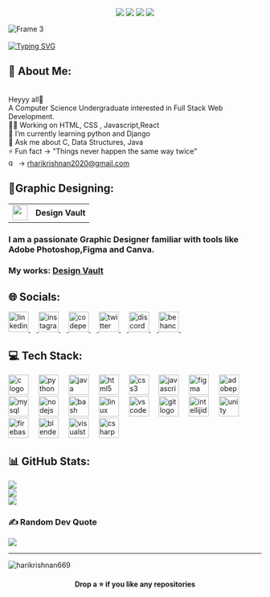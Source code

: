 <p align="center">
<img src="https://img.shields.io/badge/Age-20-blue" />
  <img src="https://img.shields.io/badge/Lives-Thiruvananthapuram-success" />
   <!--<img src="https://img.shields.io/badge/Focus-Data Science-blue" /> -->
  <img src="https://img.shields.io/badge/Languages-English%20%26%20Malayalam-brightgreen" />
  <img src="https://img.shields.io/badge/Interests-UI/UXDesigning-brightgreen" />
</p>

![Frame 3](https://github.com/user-attachments/assets/27293133-1af6-4156-b3e8-ed73a1b1d9da)
<br><br>
<a href="https://git.io/typing-svg">
  <picture>
    <source
      srcset="https://readme-typing-svg.herokuapp.com?font=Roboto&size=50&pause=1000&color=FFFFFF&center=true&vCenter=true&width=1100&lines=Computer+Science+Undergraduate;A+Graphic+Designer;Web+Development;UI%2FUX+Designing"
      media="(prefers-color-scheme: dark)"
    />
    <img
      src="https://readme-typing-svg.herokuapp.com?font=Roboto&size=50&pause=1000&color=000000&center=true&vCenter=true&width=1100&lines=Computer+Science+Undergraduate;A+Graphic+Designer;Web+Development;UI%2FUX+Designing"
      alt="Typing SVG"
    />
  </picture>
</a>
<br>

## 💫 About Me:
<br>Heyyy all🔰
<br>A Computer Science Undergraduate interested in Full Stack Web Development.
<br>🙇‍♀️ Working on HTML, CSS , Javascript,React <br>🌱 I’m currently learning python and Django<br>💬 Ask me about C, Data Structures, Java <br>⚡ Fun fact -> "Things never happen the same way twice"
<br> <img src="https://raw.githubusercontent.com/maurodesouza/profile-readme-generator/master/src/assets/icons/social/gmail/default.svg" width="20" height="15" alt="gmail logo"  />-> rharikrishnan2020@gmail.com

## 🎨Graphic Designing:
<table>
  <tr>
    <td><img src="https://github.com/user-attachments/assets/a325de80-4158-4d4f-925c-59231e58ef8c" width="30" height="30"></td>
    <td><strong>Design Vault</strong></td>
  </tr>
</table>

### I am a passionate Graphic Designer familiar with tools like Adobe Photoshop,Figma and Canva. 

### My works: [Design Vault](https://harikrishnan669.github.io/Design_Works/)

## 🌐 Socials:
<div align="left">
  <a href="https://www.linkedin.com/in/harikrishnan-r-13a250258/" target="_blank">
  <img src="https://skillicons.dev/icons?i=linkedin" height="40" alt="linkedin logo"  />
  <img width="12" />
  </a>
  <a href="https://www.instagram.com/hari_2k4/" target="_blank">
  <img src="https://skillicons.dev/icons?i=instagram" height="40" alt="instagram logo"  />
  <img width="12" />
  </a>
  <a href="https://codepen.io/zdvacfhq-the-encoder" target="_blank">
  <img src="https://skillicons.dev/icons?i=codepen" height="40" alt="codepen logo"  />
  <img width="12" />
  </a>
  <a href="https://x.com/hari_2k4" target="_blank">
  <img src="https://skillicons.dev/icons?i=twitter" height="40" alt="twitter logo"  />
  <img width="12" />
  </a>
  <a href="https://discord.com/channels/@me" target="_blank">
    <img src="https://skillicons.dev/icons?i=discord" height="40" alt="discord logo"  />
    <img width="12" />
  <a href="https://www.behance.net/11er" target="_blank">
    <img src="https://cdn.jsdelivr.net/gh/devicons/devicon/icons/behance/behance-original.svg" height="40" alt="behance logo"  />
    <img width="12" />
  </a>
</div>

###
## 💻 Tech Stack:
<div align="left">
  <img src="https://skillicons.dev/icons?i=c" height="40" alt="c logo"  />
  <img width="12" />
  <img src="https://skillicons.dev/icons?i=py" height="40" alt="python logo"  />
  <img width="12" />
  <img src="https://skillicons.dev/icons?i=java" height="40" alt="java logo"  />
  <img width="12" />
  <img src="https://skillicons.dev/icons?i=html" height="40" alt="html5 logo"  />
  <img width="12" />
  <img src="https://skillicons.dev/icons?i=css" height="40" alt="css3 logo"  />
  <img width="12" />
  <img src="https://skillicons.dev/icons?i=js" height="40" alt="javascript logo"  />
  <img width="12" />
  <img src="https://skillicons.dev/icons?i=figma" height="40" alt="figma logo"  />
  <img width="12" />
  <img src="https://skillicons.dev/icons?i=ps" height="40" alt="adobephotoshop logo"  />
  <img width="12" />
  <img src="https://skillicons.dev/icons?i=mysql" height="40" alt="mysql logo"  />
  <img width="12" />
  <img src="https://skillicons.dev/icons?i=nodejs" height="40" alt="nodejs logo"  />
  <img width="12" />
  <img src="https://skillicons.dev/icons?i=bash" height="40" alt="bash logo"  />
  <img width="12" />
  <img src="https://skillicons.dev/icons?i=linux" height="40" alt="linux logo"  />
  <img width="12" />
  <img src="https://skillicons.dev/icons?i=vscode" height="40" alt="vscode logo"  />
  <img width="12" />
  <img src="https://skillicons.dev/icons?i=git" height="40" alt="git logo"  />
  <img width="12" />
  <img src="https://skillicons.dev/icons?i=idea" height="40" alt="intellijidea logo"  />
  <img width="12" />
  <img src="https://skillicons.dev/icons?i=unity" height="40" alt="unity logo"  />
  <img width="12" />
  <img src="https://skillicons.dev/icons?i=firebase" height="40" alt="firebase logo"  />
  <img width="12" />
  <img src="https://skillicons.dev/icons?i=blender" height="40" alt="blender logo"  />
  <img width="12" />
  <img src="https://skillicons.dev/icons?i=visualstudio" height="40" alt="visualstudio logo"  />
  <img width="12" />
  <img src="https://skillicons.dev/icons?i=cs" height="40" alt="csharp logo"  />
</div>

###
## 📊 GitHub Stats:
![](https://github-readme-stats.vercel.app/api?username=harikrishnan669&theme=dark&hide_border=false&include_all_commits=false&count_private=false)<br/>
![](https://github-readme-streak-stats.herokuapp.com/?user=harikrishnan669&theme=dark&hide_border=false)<br/>
![](https://github-readme-stats.vercel.app/api/top-langs/?username=harikrishnan669&theme=dark&hide_border=false&include_all_commits=false&count_private=false&layout=compact)

### ✍️ Random Dev Quote
![](https://quotes-github-readme.vercel.app/api?type=horizontal&theme=radical)

---

<p align="left"> <img src="https://komarev.com/ghpvc/?username=harikrishnan669&label=Profile%20views&color=0e75b6&style=flat" alt="harikrishnan669" /> </p>


<!-- Proudly created with GPRM ( https://gprm.itsvg.in ) -->
#### <div align="center">Drop a ⭐ if you like any repositories</div>
